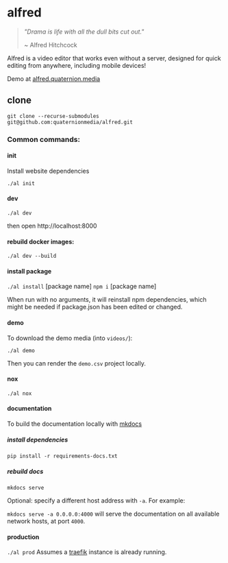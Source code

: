 # alfred
> *"Drama is life with all the dull bits cut out."*
>
>  ~ Alfred Hitchcock

Alfred is a video editor that works even without a server, designed for quick editing from anywhere, including mobile devices!

Demo at [alfred.quaternion.media](https://alfred.quaternion.media)

## clone
`git clone --recurse-submodules git@github.com:quaternionmedia/alfred.git`


### Common commands:
#### init
Install website dependencies

`./al init`

#### dev
`./al dev`

then open http://localhost:8000

#### rebuild docker images:
`./al dev --build`

#### install package
`./al install` [package name]
`npm i` [package name]

When run with no arguments, it will reinstall npm dependencies, which might be needed if package.json has been edited or changed.

#### demo
To download the demo media (into `videos/`):

`./al demo`

Then you can render the `demo.csv` project locally.

#### nox
`./al nox`

#### documentation
To build the documentation locally with [mkdocs](https://www.mkdocs.org/)
##### install dependencies
`pip install -r requirements-docs.txt`

##### rebuild docs
`mkdocs serve`

Optional: specify a different host address with `-a`. For example:

`mkdocs serve -a 0.0.0.0:4000` will serve the documentation on all available network hosts, at port `4000`.
#### production
`./al prod`
Assumes a [traefik](https://containo.us/traefik/) instance is already running.
